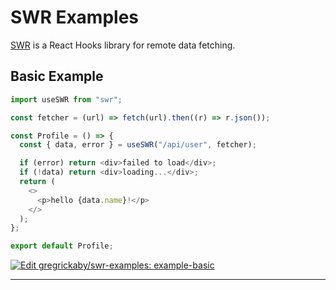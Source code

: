 # SWR Examples

[SWR](https://swr.now.sh/) is a React Hooks library for remote data fetching.

## Basic Example

```js
import useSWR from "swr";

const fetcher = (url) => fetch(url).then((r) => r.json());

const Profile = () => {
  const { data, error } = useSWR("/api/user", fetcher);

  if (error) return <div>failed to load</div>;
  if (!data) return <div>loading...</div>;
  return (
    <>
      <p>hello {data.name}!</p>
    </>
  );
};

export default Profile;
```

[![Edit gregrickaby/swr-examples: example-basic](https://codesandbox.io/static/img/play-codesandbox.svg)](https://codesandbox.io/s/github/gregrickaby/swr-examples/tree/master/example-basic?fontsize=14&hidenavigation=1&theme=dark)

----
